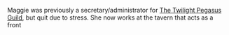 Maggie was previously a secretary/administrator for [The Twilight Pegasus Guild](Twilight-Pegasus-Guild.md), but quit due to stress. She now works at the tavern that acts as a front 